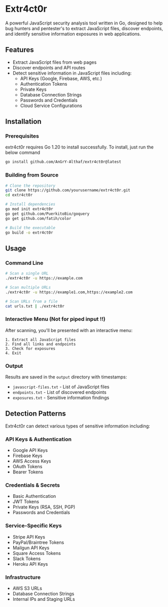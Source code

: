 # Extr4ct0r

A powerful JavaScript security analysis tool written in Go, designed to help bug hunters and pentester's to extract JavaScript files, discover endpoints, and identify sensitive information exposures in web applications.

## Features

- Extract JavaScript files from web pages
- Discover endpoints and API routes
- Detect sensitive information in JavaScript files including:
  - API Keys (Google, Firebase, AWS, etc.)
  - Authentication Tokens
  - Private Keys
  - Database Connection Strings
  - Passwords and Credentials
  - Cloud Service Configurations

## Installation

### Prerequisites

extr4ct0r requires Go 1.20 to install successfully. To install, just run the below command
```bash
go install github.com/AnGrY-Althaf/extr4ct0r@latest
```

### Building from Source
```bash
# Clone the repository
git clone https://github.com/yourusername/extr4ct0r.git
cd extr4ct0r

# Install dependencies
go mod init extr4ct0r
go get github.com/PuerkitoBio/goquery
go get github.com/fatih/color

# Build the executable
go build -o extr4ct0r
```

## Usage

### Command Line
```bash
# Scan a single URL
./extr4ct0r -u https://example.com

# Scan multiple URLs
./extr4ct0r -u https://example1.com,https://example2.com

# Scan URLs from a file
cat urls.txt | ./extr4ct0r
```

### Interactive Menu (Not for piped input !!)
After scanning, you'll be presented with an interactive menu:
```
1. Extract all JavaScript files
2. Find all links and endpoints
3. Check for exposures
4. Exit
```

### Output
Results are saved in the `output` directory with timestamps:
- `javascript-files.txt` - List of JavaScript files
- `endpoints.txt` - List of discovered endpoints
- `exposures.txt` - Sensitive information findings

## Detection Patterns

Extr4ct0r can detect various types of sensitive information including:

### API Keys & Authentication
- Google API Keys
- Firebase Keys
- AWS Access Keys
- OAuth Tokens
- Bearer Tokens

### Credentials & Secrets
- Basic Authentication
- JWT Tokens
- Private Keys (RSA, SSH, PGP)
- Passwords and Credentials

### Service-Specific Keys
- Stripe API Keys
- PayPal/Braintree Tokens
- Mailgun API Keys
- Square Access Tokens
- Slack Tokens
- Heroku API Keys

### Infrastructure
- AWS S3 URLs
- Database Connection Strings
- Internal IPs and Staging URLs
